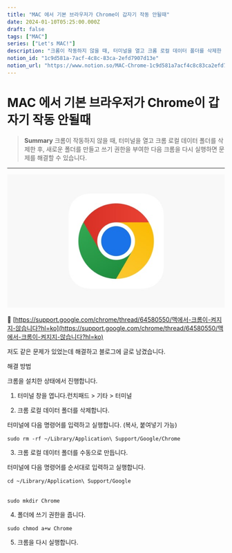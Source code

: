 ```yaml
---
title: "MAC 에서 기본 브라우저가 Chrome이 갑자기 작동 안될때"
date: 2024-01-10T05:25:00.000Z
draft: false
tags: ["MAC"]
series: ["Let's MAC!"]
description: "크롬이 작동하지 않을 때, 터미널을 열고 크롬 로컬 데이터 폴더를 삭제한 후, 새로운 폴더를 만들고 쓰기 권한을 부여한 다음 크롬을 다시 실행하면 문제를 해결할 수 있습니다."
notion_id: "1c9d581a-7acf-4c8c-83ca-2efd7907d13e"
notion_url: "https://www.notion.so/MAC-Chrome-1c9d581a7acf4c8c83ca2efd7907d13e"
---
```


# MAC 에서 기본 브라우저가 Chrome이 갑자기 작동 안될때

> **Summary**
> 크롬이 작동하지 않을 때, 터미널을 열고 크롬 로컬 데이터 폴더를 삭제한 후, 새로운 폴더를 만들고 쓰기 권한을 부여한 다음 크롬을 다시 실행하면 문제를 해결할 수 있습니다.

---

![Image](image_2cecc1501906.png)

🔗 [https://support.google.com/chrome/thread/64580550/맥에서-크롬이-켜지지-않습니다?hl=ko](https://support.google.com/chrome/thread/64580550/맥에서-크롬이-켜지지-않습니다?hl=ko)

저도 같은 문제가 있었는데 해결하고 블로그에 글로 남겼습니다.

해결 방법

크롬을 설치한 상태에서 진행합니다.

1. 터미널 창을 엽니다.런치패드 > 기타 > 터미널

2. 크롬 로컬 데이터 폴더를 삭제합니다.

터미널에 다음 명령어를 입력하고 실행합니다. (복사, 붙여넣기 가능)

```plain text
sudo rm -rf ~/Library/Application\ Support/Google/Chrome

```

3. 크롬 로컬 데이터 폴더를 수동으로 만듭니다.

터미널에 다음 명령어를 순서대로 입력하고 실행합니다.

```plain text
cd ~/Library/Application\ Support/Google


```

```plain text
sudo mkdir Chrome

```

4. 폴더에 쓰기 권한을 줍니다.

```plain text
sudo chmod a+w Chrome

```

5. 크롬을 다시 실행합니다.

